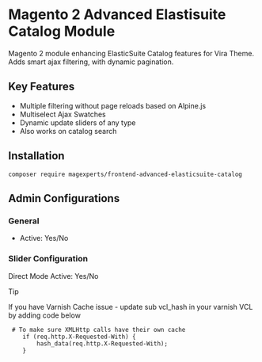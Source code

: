 # Magento 2 Advanced Elastisuite Catalog Module
Magento 2 module enhancing ElasticSuite Catalog features for Vira Theme.
Adds smart ajax filtering, with dynamic pagination.

## Key Features
- Multiple filtering without page reloads based on Alpine.js
- Multiselect Ajax Swatches
- Dynamic update sliders of any type
- Also works on catalog search


## Installation

```
composer require magexperts/frontend-advanced-elasticsuite-catalog
```

## Admin Configurations
### General
- Active: Yes/No
### Slider Configuration
Direct Mode Active: Yes/No

>[!TIP]
> If you have Varnish Cache issue - update sub vcl_hash in your varnish VCL by adding code below
```
 # To make sure XMLHttp calls have their own cache
    if (req.http.X-Requested-With) {
        hash_data(req.http.X-Requested-With);
    }
```
